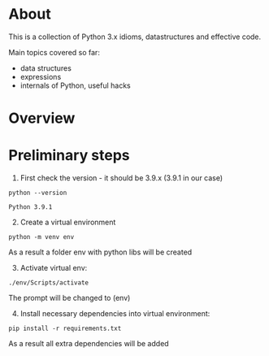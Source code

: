 About
======
This is a collection of Python 3.x idioms, datastructures and effective code.

Main topics covered so far:

* data structures
* expressions
* internals of Python, useful hacks


Overview
=========

# Preliminary steps

1) First check the version - it should be 3.9.x (3.9.1 in our case)

```
python --version

Python 3.9.1
```

2) Create a virtual environment

```
python -m venv env
```
As a result a folder env with python libs will be created

3) Activate virtual env:

```
./env/Scripts/activate
```
The prompt will be changed to (env)

4) Install necessary dependencies into virtual environment:

```
pip install -r requirements.txt
```
As a result all extra dependencies will be added


